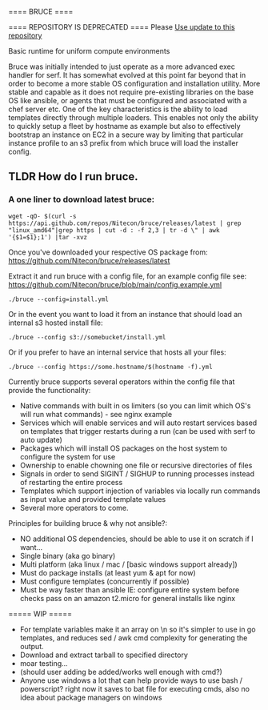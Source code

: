 ==== BRUCE ====

==== REPOSITORY IS DEPRECATED ====
Please [Use update to this repository](https://github.com/configset/cfs)

Basic runtime for uniform compute environments

Bruce was initially intended to just operate as a more advanced exec handler for serf.  It has somewhat evolved at this point far beyond that in order to become a more stable OS configuration and installation utility.  More stable and capable as it does not require pre-existing libraries on the base OS like ansible, or agents that must be configured and associated with a chef server etc.  One of the key characteristics is the ability to load templates directly through multiple loaders.  This enables not only the ability to quickly setup a fleet by hostname as example but also to effectively bootstrap an instance on EC2 in a secure way by limiting that particular instance profile to an s3 prefix from which bruce will load the installer config.

## TLDR How do I run bruce.

### A one liner to download latest bruce:
```
wget -qO- $(curl -s https://api.github.com/repos/Nitecon/bruce/releases/latest | grep "linux_amd64"|grep https | cut -d : -f 2,3 | tr -d \" | awk '{$1=$1};1') |tar -xvz
```

Once you've downloaded your respective OS package from: https://github.com/Nitecon/bruce/releases/latest

Extract it and run bruce with a config file, for an example config file see: https://github.com/Nitecon/bruce/blob/main/config.example.yml

```
./bruce --config=install.yml
```

Or in the event you want to load it from an instance that should load an internal s3 hosted install file:
```
./bruce --config s3://somebucket/install.yml
```

Or if you prefer to have an internal service that hosts all your files:
```
./bruce --config https://some.hostname/$(hostname -f).yml
```

Currently bruce supports several operators within the config file that provide the functionality:
* Native commands with built in os limiters (so you can limit which OS's will run what commands) - see nginx example
* Services which will enable services and will auto restart services based on templates that trigger restarts during a run (can be used with serf to auto update)
* Packages which will install OS packages on the host system to configure the system for use
* Ownership to enable chowning one file or recursive directories of files
* Signals in order to send SIGINT / SIGHUP to running processes instead of restarting the entire process
* Templates which support injection of variables via locally run commands as input value and provided template values
* Several more operators to come.

Principles for building bruce & why not ansible?:
- NO additional OS dependencies, should be able to use it on scratch if I want...
- Single binary (aka go binary)
- Multi platform (aka linux / mac / [basic windows support already])
- Must do package installs (at least yum & apt for now)
- Must configure templates (concurrently if possible)
- Must be way faster than ansible IE: configure entire system before checks pass on an amazon t2.micro for general installs like nginx

===== WIP =====
- For template variables make it an array on \n so it's simpler to use in go templates, and reduces sed / awk cmd complexity for generating the output.
- Download and extract tarball to specified directory
- moar testing...
- (should user adding be added/works well enough with cmd?)
- Anyone use windows a lot that can help provide ways to use bash / powerscript?  right now it saves to bat file for executing cmds, also no idea about package managers on windows
